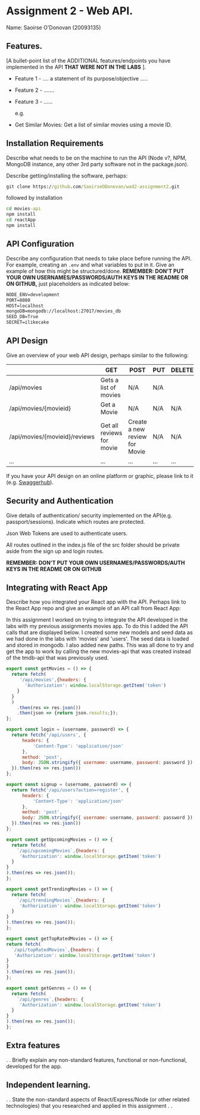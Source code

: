 # Assignment 2 - Web API.

Name: Saoirse O'Donovan (20093135)

## Features.

[A bullet-point list of the ADDITIONAL features/endpoints you have implemented in the API **THAT WERE NOT IN THE LABS** ]. 

 + Feature 1 - .... a statement of its purpose/objective ..... 

 + Feature 2 - .......

 + Feature 3 - ......

   e.g.

 + Get Similar Movies:  Get a list of similar movies using a movie ID. 

## Installation Requirements

Describe what needs to be on the machine to run the API (Node v?, NPM, MongoDB instance, any other 3rd party software not in the package.json). 

Describe getting/installing the software, perhaps:

```bat
git clone https://github.com/SaoirseODonovan/wad2-assignment2.git
```

followed by installation

```bat
cd movies-api
npm install
cd reactApp
npm install

```

## API Configuration
Describe any configuration that needs to take place before running the API. For example, creating an ``.env`` and what variables to put in it. Give an example of how this might be structured/done.
**REMEMBER: DON'T PUT YOUR OWN USERNAMES/PASSWORDS/AUTH KEYS IN THE README OR ON GITHUB,** just placeholders as indicated below:

```bat
NODE_ENV=development
PORT=8080
HOST=localhost
mongoDB=mongodb://localhost:27017/movies_db
SEED_DB=True
SECRET=ilikecake
```


## API Design
Give an overview of your web API design, perhaps similar to the following: 

|  |  GET | POST | PUT | DELETE
| -- | -- | -- | -- | -- 
| /api/movies |Gets a list of movies | N/A | N/A |
| /api/movies/{movieid} | Get a Movie | N/A | N/A | N/A
| /api/movies/{movieid}/reviews | Get all reviews for movie | Create a new review for Movie | N/A | N/A  
| ... | ... | ... | ... | ...

If you have your API design on an online platform or graphic, please link to it (e.g. [Swaggerhub](https://app.swaggerhub.com/)).


## Security and Authentication
Give details of authentication/ security implemented on the API(e.g. passport/sessions). Indicate which routes are protected. 

Json Web Tokens are used to authenticate users. 

All routes outlined in the index.js file of the src folder should be private aside from the sign up and login routes.

**REMEMBER: DON'T PUT YOUR OWN USERNAMES/PASSWORDS/AUTH KEYS IN THE README OR ON GITHUB**

## Integrating with React App

Describe how you integrated your React app with the API. Perhaps link to the React App repo and give an example of an API call from React App:

In this assignment I worked on trying to integrate the API developed in the labs with my previous assignments movies app. To do this I added the API calls that are displayed below. I created some new models and seed data as we had done in the labs with 'movies' and 'users'. The seed data is loaded and stored in mongodb. I also added new paths. This was all done to try and get the app to work by calling the new movies-api that was created instead of the tmdb-api that was previously used. 

~~~Javascript
export const getMovies = () => {
  return fetch(
     '/api/movies',{headers: {
       'Authorization': window.localStorage.getItem('token')
    }
  }
  )
    .then(res => res.json())
    .then(json => {return json.results;});
};

export const login = (username, password) => {
  return fetch('/api/users', {
      headers: {
          'Content-Type': 'application/json'
      },
      method: 'post',
      body: JSON.stringify({ username: username, password: password })
  }).then(res => res.json())
};

export const signup = (username, password) => {
  return fetch('/api/users?action=register', {
      headers: {
          'Content-Type': 'application/json'
      },
      method: 'post',
      body: JSON.stringify({ username: username, password: password })
  }).then(res => res.json())
};

export const getUpcomingMovies = () => {
  return fetch(
    `/api/upcomingMovies`,{headers: {
     'Authorization': window.localStorage.getItem('token')
  }
}
).then(res => res.json());
};

export const getTrendingMovies = () => {
  return fetch(
    `/api/trendingMovies`,{headers: {
     'Authorization': window.localStorage.getItem('token')
  }
}
).then(res => res.json());
};

export const getTopRatedMovies = () => {
return fetch(
  `/api/topRatedMovies`,{headers: {
   'Authorization': window.localStorage.getItem('token')
}
}
).then(res => res.json());
};

export const getGenres = () => {
  return fetch(
    `/api/genres`,{headers: {
     'Authorization': window.localStorage.getItem('token')
  }
}
).then(res => res.json());
};
~~~

## Extra features

. . Briefly explain any non-standard features, functional or non-functional, developed for the app.  

## Independent learning.

. . State the non-standard aspects of React/Express/Node (or other related technologies) that you researched and applied in this assignment . .  
